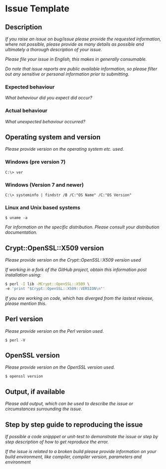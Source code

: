 # Issue Template

## Description

_If you raise an issue on bug/issue please provide the requested information, where not possible, please provide as many details as possible and ultimately a thorough description of your issue._

_Please file your issue in English, this makes in generally consumable._

_Do note that issue reports are public available information, so please filter out any sensitive or personal information prior to submitting._

### Expected behaviour

_What behaviour did you expect did occur?_

### Actual behaviour

_What unexpected behaviour occurred?_

## Operating system and version

_Please provide version on the operating system etc. used._

### Windows (pre version 7)

`C:\> ver`

### Windows (Version 7 and newer)

`C:\> systeminfo | findstr /B /C:"OS Name" /C:"OS Version"`

### Linux and Unix based systems

`$ uname -a`

_For information on the specific distribution. Please consult your distribution documentation._

## Crypt::OpenSSL::X509 version

_Please provide version on the Crypt::OpenSSL::X509 version used_

_If working in a fork of the GitHub project, obtain this information post installation using:_

```bash
$ perl -I lib -MCrypt::OpenSSL::X509 \
-e 'print "$Crypt::OpenSSL::X509::VERSION\n"'
```

_If you are working on code, which has diverged from the lastest release, please mention this_.

## Perl version

_Please provide version on the Perl version used._

`$ perl -V`

## OpenSSL version

_Please provide version on the OpenSSL version used._

`$ openssl version`

## Output, if available

_Please add output, which can be used to describe the issue or circumstances surrounding the issue._

## Step by step guide to reproducing the issue

_If possible a code snipppet or unit-test to demonstrate the issue or step by step description of how to get reproduce the error._

_If the issue is related to a broken build please provide information on your build environment, like compiler, compiler version, parameters and environment_



